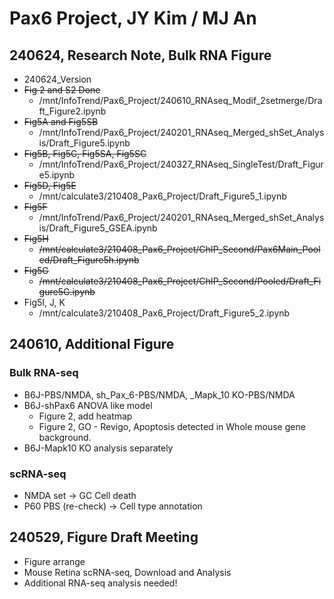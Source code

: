# Pax6 Project, JY Kim / MJ An

## 240624, Research Note, Bulk RNA Figure

* 240624\_Version
* ~~Fig 2 and S2 Done~~
  * /mnt/InfoTrend/Pax6\_Project/240610\_RNAseq\_Modif\_2setmerge/Draft\_Figure2.ipynb
* ~~Fig5A and Fig5SB~~
  * /mnt/InfoTrend/Pax6\_Project/240201\_RNAseq\_Merged\_shSet\_Analysis/Draft\_Figure5.ipynb
* ~~Fig5B, Fig5C, Fig5SA, Fig5SC~~
  * /mnt/InfoTrend/Pax6\_Project/240327\_RNAseq\_SingleTest/Draft\_Figure5.ipynb
* ~~Fig5D, Fig5E~~&#x20;
  * /mnt/calculate3/210408\_Pax6\_Project/Draft\_Figure5\_1.ipynb
* ~~Fig5F~~&#x20;
  * /mnt/InfoTrend/Pax6\_Project/240201\_RNAseq\_Merged\_shSet\_Analysis/Draft\_Figure5\_GSEA.ipynb
* ~~Fig5H~~&#x20;
  * ~~/mnt/calculate3/210408\_Pax6\_Project/ChIP\_Second/Pax6Main\_Pooled/Draft\_Figure5h.ipynb~~
* ~~Fig5G~~&#x20;
  * ~~/mnt/calculate3/210408\_Pax6\_Project/ChIP\_Second/Pooled/Draft\_Figure5G.ipynb~~
* Fig5I, J, K&#x20;
  * /mnt/calculate3/210408\_Pax6\_Project/Draft\_Figure5\_2.ipynb

## 240610, Additional Figure

### Bulk RNA-seq

* B6J-PBS/NMDA, sh_Pax_6-PBS/NMDA, _Mapk_10 KO-PBS/NMDA
* B6J-shPax6 ANOVA like model
  * Figure 2, add heatmap
  * Figure 2, GO - Revigo, Apoptosis detected in Whole mouse gene background.
* B6J-Mapk10 KO analysis separately&#x20;

### scRNA-seq&#x20;

* NMDA set -> GC Cell death
* P60 PBS (re-check) -> Cell type annotation

## 240529, Figure Draft Meeting

* Figure arrange
* Mouse Retina scRNA-seq, Download and Analysis
* Additional RNA-seq analysis needed!
